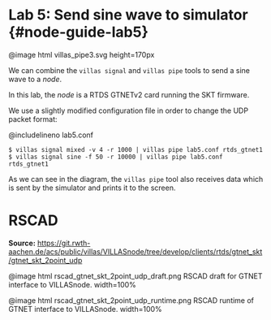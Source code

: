 # Lab 5: Send sine wave to simulator  {#node-guide-lab5}

@image html villas_pipe3.svg height=170px

We can combine the `villas signal` and  `villas pipe` tools to send a sine wave to a _node_.

In this lab, the _node_ is a RTDS GTNETv2 card running the SKT firmware.

We use a slightly modified configuration file in order to change the UDP packet format:

@includelineno lab5.conf

```
$ villas signal mixed -v 4 -r 1000 | villas pipe lab5.conf rtds_gtnet1
$ villas signal sine -f 50 -r 10000 | villas pipe lab5.conf rtds_gtnet1
```



As we can see in the diagram, the `villas pipe` tool also receives data which is sent by the simulator and prints it to the screen.

# RSCAD

**Source:** <https://git.rwth-aachen.de/acs/public/villas/VILLASnode/tree/develop/clients/rtds/gtnet_skt/gtnet_skt_2point_udp>

@image html rscad_gtnet_skt_2point_udp_draft.png RSCAD draft for GTNET interface to VILLASnode. width=100%

@image html rscad_gtnet_skt_2point_udp_runtime.png RSCAD runtime of GTNET interface to VILLASnode. width=100%
